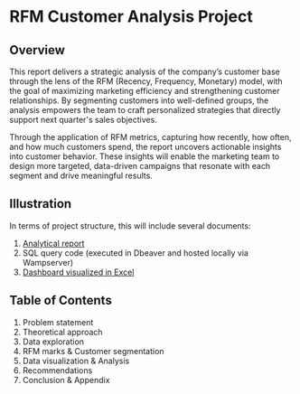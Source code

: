 # RFM Customer Analysis Project

## Overview
This report delivers a strategic analysis of the company’s customer base through the lens of the RFM (Recency, Frequency, Monetary) model, with the goal of maximizing marketing efficiency and strengthening customer relationships. By segmenting customers into well-defined groups, the analysis empowers the team to craft personalized strategies that directly support next quarter's sales objectives.

Through the application of RFM metrics, capturing how recently, how often, and how much customers spend, the report uncovers actionable insights into customer behavior. These insights will enable the marketing team to design more targeted, data-driven campaigns that resonate with each segment and drive meaningful results.

## Illustration
In terms of project structure, this will include several documents:
1. [Analytical report](https://github.com/haileyla/Customer360_Marketing-Sales-Project/blob/main/Customer360%20report.pdf)
2. SQL query code (executed in Dbeaver and hosted locally via Wampserver)
3. [Dashboard visualized in Excel](https://github.com/haileyla/Customer360_Marketing-Sales-Project/blob/main/Visualization%20dashboard.xlsx)

## Table of Contents
1. Problem statement
2. Theoretical approach
3. Data exploration
4. RFM marks & Customer segmentation
5. Data visualization & Analysis
6. Recommendations
7. Conclusion & Appendix
